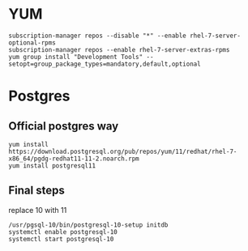 # YUM

```
subscription-manager repos --disable "*" --enable rhel-7-server-optional-rpms
subscription-manager repos --enable rhel-7-server-extras-rpms
yum group install "Development Tools" --setopt=group_package_types=mandatory,default,optional
```

# Postgres

## Official postgres way

```
yum install https://download.postgresql.org/pub/repos/yum/11/redhat/rhel-7-x86_64/pgdg-redhat11-11-2.noarch.rpm
yum install postgresql11
```

## Final steps

replace 10 with 11

```
/usr/pgsql-10/bin/postgresql-10-setup initdb
systemctl enable postgresql-10
systemctl start postgresql-10
```
